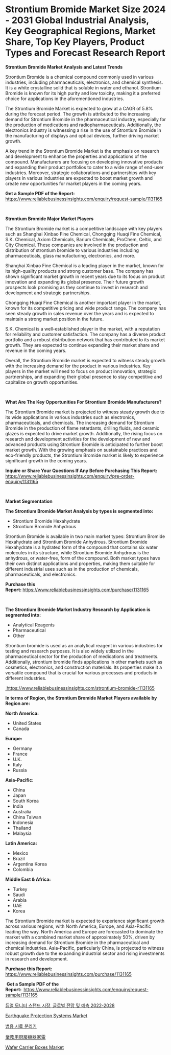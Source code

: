 <p><h1>Strontium Bromide Market Size 2024 - 2031 Global Industrial Analysis, Key Geographical Regions, Market Share, Top Key Players, Product Types and Forecast Research Report</h1></p><p><strong>Strontium Bromide Market Analysis and Latest Trends</strong></p>
<p><p>Strontium Bromide is a chemical compound commonly used in various industries, including pharmaceuticals, electronics, and chemical synthesis. It is a white crystalline solid that is soluble in water and ethanol. Strontium Bromide is known for its high purity and low toxicity, making it a preferred choice for applications in the aforementioned industries.</p><p>The Strontium Bromide Market is expected to grow at a CAGR of 5.8% during the forecast period. The growth is attributed to the increasing demand for Strontium Bromide in the pharmaceutical industry, especially for the production of medications and radiopharmaceuticals. Additionally, the electronics industry is witnessing a rise in the use of Strontium Bromide in the manufacturing of displays and optical devices, further driving market growth.</p><p>A key trend in the Strontium Bromide Market is the emphasis on research and development to enhance the properties and applications of the compound. Manufacturers are focusing on developing innovative products and expanding their product portfolios to cater to a wide range of end-user industries. Moreover, strategic collaborations and partnerships with key players in various industries are expected to boost market growth and create new opportunities for market players in the coming years.</p></p>
<p><strong>Get a Sample PDF of the Report:&nbsp;</strong> <a href="https://www.reliablebusinessinsights.com/enquiry/request-sample/1131165">https://www.reliablebusinessinsights.com/enquiry/request-sample/1131165</a></p>
<p>&nbsp;</p>
<p><strong>Strontium Bromide Major Market Players</strong></p>
<p><p>The Strontium Bromide market is a competitive landscape with key players such as Shanghai Xinbao Fine Chemical, Chongqing Huaqi Fine Chemical, S.K. Chemical, Axiom Chemicals, Barium Chemicals, ProChem, Celtic, and City Chemical. These companies are involved in the production and distribution of strontium bromide to various industries including pharmaceuticals, glass manufacturing, electronics, and more.</p><p>Shanghai Xinbao Fine Chemical is a leading player in the market, known for its high-quality products and strong customer base. The company has shown significant market growth in recent years due to its focus on product innovation and expanding its global presence. Their future growth prospects look promising as they continue to invest in research and development and strategic partnerships.</p><p>Chongqing Huaqi Fine Chemical is another important player in the market, known for its competitive pricing and wide product range. The company has seen steady growth in sales revenue over the years and is expected to maintain a strong market position in the future.</p><p>S.K. Chemical is a well-established player in the market, with a reputation for reliability and customer satisfaction. The company has a diverse product portfolio and a robust distribution network that has contributed to its market growth. They are expected to continue expanding their market share and revenue in the coming years.</p><p>Overall, the Strontium Bromide market is expected to witness steady growth with the increasing demand for the product in various industries. Key players in the market will need to focus on product innovation, strategic partnerships, and expanding their global presence to stay competitive and capitalize on growth opportunities.</p></p>
<p>&nbsp;</p>
<p><strong>What Are The Key Opportunities For Strontium Bromide Manufacturers?</strong></p>
<p><p>The Strontium Bromide market is projected to witness steady growth due to its wide applications in various industries such as electronics, pharmaceuticals, and chemicals. The increasing demand for Strontium Bromide in the production of flame retardants, drilling fluids, and ceramic glazes is expected to drive market growth. Additionally, the rising focus on research and development activities for the development of new and advanced products using Strontium Bromide is anticipated to further boost market growth. With the growing emphasis on sustainable practices and eco-friendly products, the Strontium Bromide market is likely to experience significant growth in the coming years.</p></p>
<p><strong>Inquire or Share Your Questions If Any Before Purchasing This Report:</strong> <a href="https://www.reliablebusinessinsights.com/enquiry/pre-order-enquiry/1131165">https://www.reliablebusinessinsights.com/enquiry/pre-order-enquiry/1131165</a></p>
<p>&nbsp;</p>
<p><strong>Market Segmentation</strong></p>
<p><strong>The Strontium Bromide Market Analysis by types is segmented into:</strong></p>
<p><ul><li>Strontium Bromide Hexahydrate</li><li>Strontium Bromide Anhydrous</li></ul></p>
<p><p>Strontium Bromide is available in two main market types: Strontium Bromide Hexahydrate and Strontium Bromide Anhydrous. Strontium Bromide Hexahydrate is a hydrated form of the compound that contains six water molecules in its structure, while Strontium Bromide Anhydrous is the anhydrous, or water-free, form of the compound. Both market types have their own distinct applications and properties, making them suitable for different industrial uses such as in the production of chemicals, pharmaceuticals, and electronics.</p></p>
<p><strong>Purchase this Report:&nbsp;</strong><a href="https://www.reliablebusinessinsights.com/purchase/1131165">https://www.reliablebusinessinsights.com/purchase/1131165</a></p>
<p>&nbsp;</p>
<p><strong>The Strontium Bromide Market Industry Research by Application is segmented into:</strong></p>
<p><ul><li>Analytical Reagents</li><li>Pharmaceutical</li><li>Other</li></ul></p>
<p><p>Strontium bromide is used as an analytical reagent in various industries for testing and research purposes. It is also widely utilized in the pharmaceutical sector for the production of medications and treatments. Additionally, strontium bromide finds applications in other markets such as cosmetics, electronics, and construction materials. Its properties make it a versatile compound that is crucial for various processes and products in different industries.</p></p>
<p><a href="https://www.reliablebusinessinsights.com/strontium-bromide-r1131165">&nbsp;https://www.reliablebusinessinsights.com/strontium-bromide-r1131165</a></p>
<p><strong>In terms of Region, the Strontium Bromide Market Players available by Region are:</strong></p>
<p>
    <p> <strong> North America: </strong>
        <ul>
            <li>United States</li>
            <li>Canada</li>
        </ul>
        </p> 
    <p> <strong> Europe: </strong>
        <ul>
            <li>Germany</li>
            <li>France</li>
            <li>U.K.</li>
            <li>Italy</li>
            <li>Russia</li>
        </ul>
        </p> 
    <p> <strong> Asia-Pacific: </strong>
        <ul>
            <li>China</li>
            <li>Japan</li>
            <li>South Korea</li>
            <li>India</li>
            <li>Australia</li>
            <li>China Taiwan</li>
            <li>Indonesia</li>
            <li>Thailand</li>
            <li>Malaysia</li>
        </ul>
        </p> 
    <p> <strong> Latin America: </strong>
        <ul>
            <li>Mexico</li>
            <li>Brazil</li>
            <li>Argentina Korea</li>
            <li>Colombia</li>
        </ul>
        </p> 
    <p> <strong> Middle East & Africa: </strong>
        <ul>
            <li>Turkey</li>
            <li>Saudi</li>
            <li>Arabia</li>
            <li>UAE</li>
            <li>Korea</li>
        </ul>
    </p>
    </p>
<p><p>The Strontium Bromide market is expected to experience significant growth across various regions, with North America, Europe, and Asia-Pacific leading the way. North America and Europe are forecasted to dominate the market with a combined market share of approximately 50%, driven by increasing demand for Strontium Bromide in the pharmaceutical and chemical industries. Asia-Pacific, particularly China, is projected to witness robust growth due to the expanding industrial sector and rising investments in research and development.</p></p>
<p><strong>Purchase this Report: </strong><a href="https://www.reliablebusinessinsights.com/purchase/1131165">https://www.reliablebusinessinsights.com/purchase/1131165</a></p>
<p>&nbsp;<strong>Get a Sample PDF of the Report:&nbsp;&nbsp;</strong><a href="https://www.reliablebusinessinsights.com/enquiry/request-sample/1131165">https://www.reliablebusinessinsights.com/enquiry/request-sample/1131165</a></p>
<p><strong></strong></p>
<p><p><a href="https://github.com/wallacBahrtyinger567686/Market-Research-Report-List-2/blob/main/3619317131200.md">듀얼 모니터 스탠드 시장, 글로벌 전망 및 예측 2022-2028</a></p><p><a href="https://github.com/GroverBarry/Market-Research-Report-List-6/blob/main/earthquake-protection-systems-market.md">Earthquake Protection Systems Market</a></p><p><a href="https://medium.com/@jomosley1999/2024%EB%B6%80%ED%84%B0-2031%EA%B9%8C%EC%A7%80%EC%9D%98-%EA%B8%B0%EA%B0%84%EC%97%90-%EB%8C%80%ED%95%9C-universal-sample-separator-%EC%8B%9C%EC%9E%A5-%EB%B6%84%EC%84%9D-%EB%B0%8F-%ED%81%AC%EA%B8%B0-%EC%98%88%EC%B8%A1-ecaddd427de2">범용 시료 분리기</a></p><p><a href="https://medium.com/@harmonybogan1944/%E5%95%86%E6%A5%AD%E5%8E%A8%E6%88%BF%E8%A8%AD%E5%82%99%E5%AE%B6%E9%9B%BB%E5%B8%82%E5%A0%B4%E3%81%AF-%E5%B8%82%E5%A0%B4%E3%82%B7%E3%82%A7%E3%82%A2-%E3%82%B5%E3%82%A4%E3%82%BA-2031%E5%B9%B4%E3%81%BE%E3%81%A7%E3%81%AE%E4%BA%88%E6%B8%AC%E3%81%AB%E7%84%A6%E7%82%B9%E3%82%92%E5%BD%93%E3%81%A6%E3%81%A6%E3%81%84%E3%81%BE%E3%81%99-7cca50b78a92">業務用厨房機器家電</a></p><p><a href="https://github.com/lylyparadise/Market-Research-Report-List-4/blob/main/wafer-carrier-boxes-market.md">Wafer Carrier Boxes Market</a></p></p>